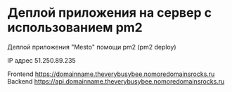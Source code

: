 # Деплой приложения на сервер с использованием pm2

Деплой приложения "Mesto" помощи pm2 (pm2 deploy)

IP адрес 51.250.89.235

Frontend https://domainname.theverybusybee.nomoredomainsrocks.ru
Backend https://api.domainname.theverybusybee.nomoredomainsrocks.ru
